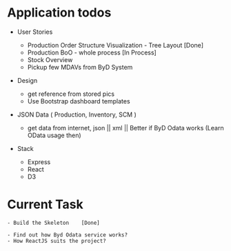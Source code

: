 # Application todos
 - User Stories
    - Production Order Structure Visualization - Tree Layout [Done]
    - Production BoO - whole process  [In Process]
    - Stock Overview
    - Pickup few MDAVs from ByD System
 - Design 
    - get reference from stored pics
    - Use Bootstrap dashboard templates
    
 - JSON Data ( Production, Inventory, SCM )
    - get data from internet, json || xml || Better if ByD Odata works (Learn OData usage then)
    
 - Stack
    - Express
    - React
    - D3



# Current Task
    - Build the Skeleton    [Done]
    
    - Find out how Byd Odata service works?
    - How ReactJS suits the project?